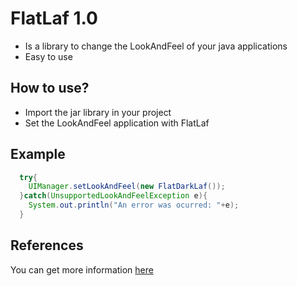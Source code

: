 # FlatLaf 1.0
 - Is a library to change the LookAndFeel of your java applications
 - Easy to use

## How to use?
 - Import the jar library in your project
 - Set the LookAndFeel application with FlatLaf

## Example

```java
  try{
    UIManager.setLookAndFeel(new FlatDarkLaf());
  }catch(UnsupportedLookAndFeelException e){
    System.out.println("An error was ocurred: "+e);
  }
```

## References
You can get more information [here](https://www.formdev.com/flatlaf/)
